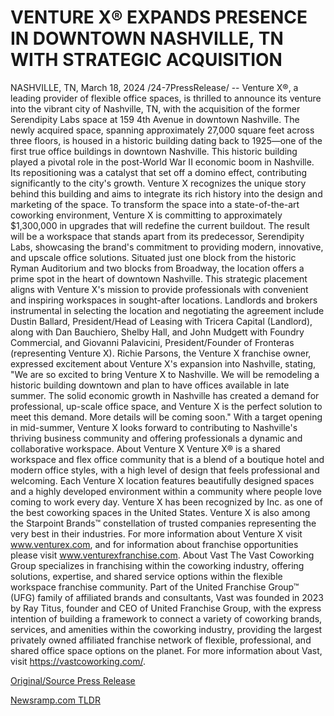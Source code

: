 # VENTURE X® EXPANDS PRESENCE IN DOWNTOWN NASHVILLE, TN WITH STRATEGIC ACQUISITION

NASHVILLE, TN, March 18, 2024 /24-7PressRelease/ -- Venture X®, a leading provider of flexible office spaces, is thrilled to announce its venture into the vibrant city of Nashville, TN, with the acquisition of the former Serendipity Labs space at 159 4th Avenue in downtown Nashville. The newly acquired space, spanning approximately 27,000 square feet across three floors, is housed in a historic building dating back to 1925—one of the first true office buildings in downtown Nashville.  This historic building played a pivotal role in the post-World War II economic boom in Nashville. Its repositioning was a catalyst that set off a domino effect, contributing significantly to the city's growth. Venture X recognizes the unique story behind this building and aims to integrate its rich history into the design and marketing of the space.  To transform the space into a state-of-the-art coworking environment, Venture X is committing to approximately $1,300,000 in upgrades that will redefine the current buildout. The result will be a workspace that stands apart from its predecessor, Serendipity Labs, showcasing the brand's commitment to providing modern, innovative, and upscale office solutions.  Situated just one block from the historic Ryman Auditorium and two blocks from Broadway, the location offers a prime spot in the heart of downtown Nashville. This strategic placement aligns with Venture X's mission to provide professionals with convenient and inspiring workspaces in sought-after locations.  Landlords and brokers instrumental in selecting the location and negotiating the agreement include Dustin Ballard, President/Head of Leasing with Tricera Capital (Landlord), along with Dan Bauchiero, Shelby Hall, and John Mudgett with Foundry Commercial, and Giovanni Palavicini, President/Founder of Fronteras (representing Venture X).  Richie Parsons, the Venture X franchise owner, expressed excitement about Venture X's expansion into Nashville, stating, "We are so excited to bring Venture X to Nashville. We will be remodeling a historic building downtown and plan to have offices available in late summer. The solid economic growth in Nashville has created a demand for professional, up-scale office space, and Venture X is the perfect solution to meet this demand. More details will be coming soon."  With a target opening in mid-summer, Venture X looks forward to contributing to Nashville's thriving business community and offering professionals a dynamic and collaborative workspace.  About Venture X Venture X® is a shared workspace and flex office community that is a blend of a boutique hotel and modern office styles, with a high level of design that feels professional and welcoming. Each Venture X location features beautifully designed spaces and a highly developed environment within a community where people love coming to work every day. Venture X has been recognized by Inc. as one of the best coworking spaces in the United States. Venture X is also among the Starpoint Brands™ constellation of trusted companies representing the very best in their industries. For more information about Venture X visit www.venturex.com, and for information about franchise opportunities please visit www.venturexfranchise.com.  About Vast The Vast Coworking Group specializes in franchising within the coworking industry, offering solutions, expertise, and shared service options within the flexible workspace franchise community. Part of the United Franchise Group™ (UFG) family of affiliated brands and consultants, Vast was founded in 2023 by Ray Titus, founder and CEO of United Franchise Group, with the express intention of building a framework to connect a variety of coworking brands, services, and amenities within the coworking industry, providing the largest privately owned affiliated franchise network of flexible, professional, and shared office space options on the planet. For more information about Vast, visit https://vastcoworking.com/. 

[Original/Source Press Release](https://www.24-7pressrelease.com/press-release/509261/venture-x-expands-presence-in-downtown-nashville-tn-with-strategic-acquisition) 

[Newsramp.com TLDR](https://newsramp.com/None) 